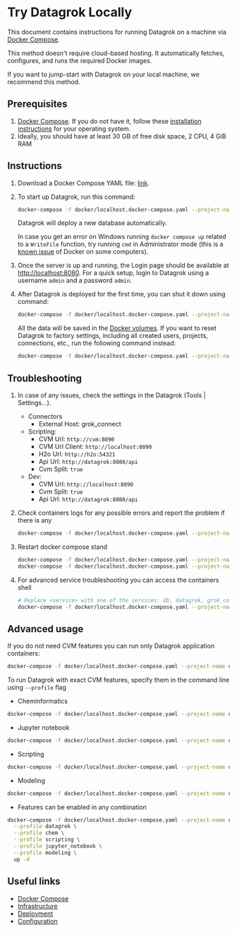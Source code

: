 <!-- TITLE: Local try out -->
<!-- SUBTITLE: -->

# Try Datagrok Locally

This document contains instructions for running Datagrok on a machine
via [Docker Compose](https://docs.docker.com/compose/).

This method doesn't require cloud-based hosting. It automatically fetches, configures, and runs the required Docker
images.

If you want to jump-start with Datagrok on your local machine, we recommend this method.

## Prerequisites

1. [Docker Compose](https://docs.docker.com/compose/). If you do not have it, follow
   these [installation instructions](https://docs.docker.com/compose/install/) for your operating system.
2. Ideally, you should have at least 30 GB of free disk space, 2 CPU, 4 GiB RAM

## Instructions

1. Download a Docker Compose YAML
   file: [link](https://github.com/datagrok-ai/public/blob/master/docker/localhost.docker-compose.yaml).

2. To start up Datagrok, run this command:
   ```bash
   docker-compose -f docker/localhost.docker-compose.yaml --project-name datagrok --profile all up -d
   ```
   Datagrok will deploy a new database automatically.

   In case you get an error on Windows running `docker compose up` related to a `WriteFile`
   function, try running `cmd`
   in Administrator mode (this is a [known issue](https://github.com/docker/compose/issues/4531) of Docker on some
   computers).

3. Once the server is up and running, the Login page should be available
   at [http://localhost:8080](http://localhost:8080). For a quick setup, login to Datagrok using a username `admin`
   and a password `admin`.

4. After Datagrok is deployed for the first time, you can shut it down using command:
   ```bash
   docker-compose -f docker/localhost.docker-compose.yaml --project-name datagrok --profile all stop
   ```
   All the data will be saved in the [Docker volumes](https://docs.docker.com/storage/volumes/). If you want to reset
   Datagrok to factory settings, including all created users, projects, connections, etc., run the following command
   instead:
   ```bash
   docker-compose -f docker/localhost.docker-compose.yaml --project-name datagrok --profile all down --volumes
   ```

## Troubleshooting

1. In case of any issues, check the settings in the Datagrok (Tools | Settings...).
    * Connectors
        * External Host: grok_connect
    * Scripting:
        * CVM Url: `http://cvm:8090`
        * CVM Url Client: `http://localhost:8090`
        * H2o Url: `http://h2o:54321`
        * Api Url: `http://datagrok:8080/api`
        * Cvm Split: `true`
    * Dev:
        * CVM Url: `http://localhost:8090`
        * Cvm Split: `true`
        * Api Url: `http://datagrok:8080/api`

2. Check containers logs for any possible errors and report the problem if there is any
   ```bash
   docker-compose -f docker/localhost.docker-compose.yaml --project-name datagrok --profile all logs
   ```
3. Restart docker compose stand
    ```bash
    docker-compose -f docker/localhost.docker-compose.yaml --project-name datagrok --profile all stop
    docker-compose -f docker/localhost.docker-compose.yaml --project-name datagrok --profile all up -d
    ```
4. For advanced service troubleshooting you can access the containers shell
    ```bash
    # Replace <service> with one of the services: db, datagrok, grok_connect, grok_compute, jupyter_notebook, jupyter_kernel_gateway, h2o
    docker-compose -f docker/localhost.docker-compose.yaml --project-name datagrok --profile all exec <service> /bin/sh
    ```

## Advanced usage

If you do not need CVM features you can run only Datagrok application containers:
```bash
docker-compose -f docker/localhost.docker-compose.yaml --project-name datagrok --profile datagrok up -d
```

To run Datagrok with exact CVM features, specify them in the command line using `--profile` flag
* Cheminformatics
```bash
docker-compose -f docker/localhost.docker-compose.yaml --project-name datagrok --profile datagrok --profile chem up -d
```
* Jupyter notebook
```bash
docker-compose -f docker/localhost.docker-compose.yaml --project-name datagrok --profile datagrok --profile jupyter_notebook up -d
```
* Scripting
```bash
docker-compose -f docker/localhost.docker-compose.yaml --project-name datagrok --profile datagrok --profile scripting up -d
```
* Modeling
```bash
docker-compose -f docker/localhost.docker-compose.yaml --project-name datagrok --profile datagrok --profile modeling up -d
```
* Features can be enabled in any combination
```bash
docker-compose -f docker/localhost.docker-compose.yaml --project-name datagrok \
  --profile datagrok \
  --profile chem \
  --profile scripting \
  --profile jupyter_notebook \
  --profile modeling \
  up -d
```

## Useful links

* [Docker Compose](https://docs.docker.com/compose/)
* [Infrastructure](infrastructure.md)
* [Deployment](deploy.md)
* [Configuration](configuration.md)
